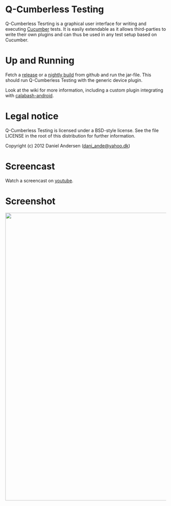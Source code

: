 Q-Cumberless Testing
====================

Q-Cumberless Tesrting is a graphical user interface for writing and executing [Cucumber](http://cukes.info) tests. It is easily extendable as it allows third-parties to write their own plugins and can thus be used in any test setup based on Cucumber.

Up and Running
==============

Fetch a [release](https://github.com/black-knight/Q-Cumberless-Testing/tree/master/release/release_0.2.1) or a [nightly build](https://github.com/black-knight/Q-Cumberless-Testing/tree/master/release/nightly) from github and run the jar-file. This should run Q-Cumberless Testing with the generic device plugin.

Look at the wiki for more information, including a custom plugin integrating with [calabash-android](https://github.com/calabash/calabash-android).

Legal notice
============

Q-Cumberless Testing is licensed under a BSD-style license. See the file LICENSE in the root of this distribution for further information.

Copyright (c) 2012
Daniel Andersen (dani_ande@yahoo.dk)

Screencast
==========

Watch a screencast on [youtube](http://youtu.be/gI96pOscws8).

Screenshot
==========

<img src='https://raw.github.com/black-knight/Q-Cumberless-Testing/master/doc/screenshot.jpg' width='900px' />
